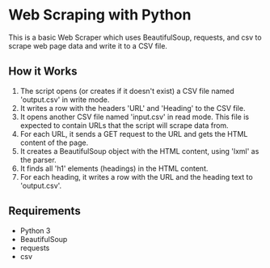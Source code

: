 # Web Scraping with Python

This is a basic Web Scraper which  uses BeautifulSoup, requests, and csv to scrape web page data and write it to a CSV file.

## How it Works

1. The script opens (or creates if it doesn't exist) a CSV file named 'output.csv' in write mode.
2. It writes a row with the headers 'URL' and 'Heading' to the CSV file.
3. It opens another CSV file named 'input.csv' in read mode. This file is expected to contain URLs that the script will scrape data from.
4. For each URL, it sends a GET request to the URL and gets the HTML content of the page.
5. It creates a BeautifulSoup object with the HTML content, using 'lxml' as the parser.
6. It finds all 'h1' elements (headings) in the HTML content.
7. For each heading, it writes a row with the URL and the heading text to 'output.csv'.

## Requirements

- Python 3
- BeautifulSoup
- requests
- csv

